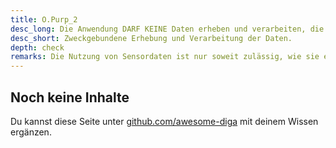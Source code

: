 ```yaml
---
title: O.Purp_2
desc_long: Die Anwendung DARF KEINE Daten erheben und verarbeiten, die nicht dem rechtmäßigen Zweck der Anwendung dienen.
desc_short: Zweckgebundene Erhebung und Verarbeitung der Daten.
depth: check
remarks: Die Nutzung von Sensordaten ist nur soweit zulässig, wie sie etwa zur Erhebung des Seeds dient. Der Evaluator prüft anhand der Permisison-Policy, welche Daten in der Anwendung verarbeitet werden und ob diese den rechtmäßigen Zwecken der Anwendung entsprechen. Dabei werden die vom Hersteller definierten rechtmäßige Zwecke als Grundlage genutzt. Eine juristische Prüfung der Rechtmäßigkeit ist nicht erforderlich.
---
```


## Noch keine Inhalte

Du kannst diese Seite unter [github.com/awesome-diga](https://github.com/awesome-diga/tr-faq) mit deinem Wissen ergänzen.
